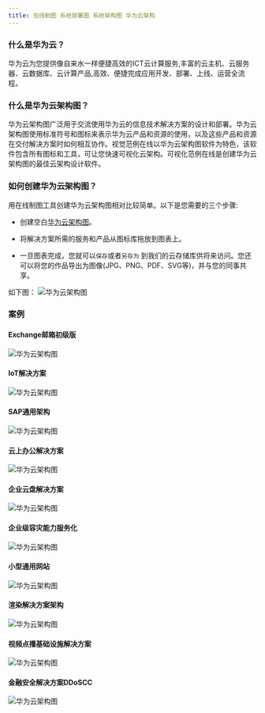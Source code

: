 ```yaml
---
title: 在线制图 系统部署图 系统架构图 华为云架构
---
```

### 什么是华为云？

华为云为您提供像自来水一样便捷高效的ICT云计算服务,丰富的云主机、云服务器、云数据库、云计算产品,高效、便捷完成应用开发、部署、上线、运营全流程。

### 什么是华为云架构图？

华为云架构图广泛用于交流使用华为云的信息技术解决方案的设计和部署。华为云架构图使用标准符号和图标来表示华为云产品和资源的使用，以及这些产品和资源在交付解决方案时如何相互协作。视觉范例在线以华为云架构图软件为特色，该软件包含所有图标和工具，可让您快速可视化云架构。可视化范例在线是创建华为云架构图的最佳云架构设计软件。

### 如何创建华为云架构图？

用在线制图工具创建华为云架构图相对比较简单。以下是您需要的三个步骤:


- 创建空白[华为云架构图](https://www.freedgo.com/draw-index.html?libs=huawei;general;basic;arrows2 "华为云架构图")。 

- 将解决方案所需的服务和产品从图标库拖放到图表上。

- 一旦图表完成，您就可以`保存`或者`另存为` 到我们的云存储库供将来访问。您还可以将您的作品导出为图像(JPG、PNG、PDF、SVG等)，并与您的同事共享。


如下图：
![华为云架构图](https://www.freedgo.com/public/themes/freedgo/huawei.png "华为云架构图")



### 案例

#### Exchange邮箱初级版
![华为云架构图](https://www.freedgo.com/public/themes/freedgo/huawei/Exchange邮箱初级版.png "Exchange邮箱初级版")
#### IoT解决方案
![华为云架构图](https://www.freedgo.com/public/themes/freedgo/huawei/IoT解决方案.png "IoT解决方案")  
#### SAP通用架构
![华为云架构图](https://www.freedgo.com/public/themes/freedgo/huawei/SAP通用架构.png "SAP通用架构")
#### 云上办公解决方案
![华为云架构图](https://www.freedgo.com/public/themes/freedgo/huawei/云上办公解决方案.png "云上办公解决方案")
#### 企业云盘解决方案
![华为云架构图](https://www.freedgo.com/public/themes/freedgo/huawei/企业云盘解决方案.png "企业云盘解决方案")
#### 企业级容灾能力服务化
![华为云架构图](https://www.freedgo.com/public/themes/freedgo/huawei/企业级容灾能力服务化.png "企业级容灾能力服务化")
#### 小型通用网站
![华为云架构图](https://www.freedgo.com/public/themes/freedgo/huawei/小型通用网站.png "小型通用网站")
#### 渲染解决方案架构
![华为云架构图](https://www.freedgo.com/public/themes/freedgo/huawei/渲染解决方案架构.png "渲染解决方案架构")
#### 视频点播基础设施解决方案
![华为云架构图](https://www.freedgo.com/public/themes/freedgo/huawei/视频点播基础设施解决方案.png "视频点播基础设施解决方案")
#### 金融安全解决方案DDoSCC
![华为云架构图](https://www.freedgo.com/public/themes/freedgo/huawei/金融安全解决方案DDoSCC.png "金融安全解决方案DDoSCC")

 
